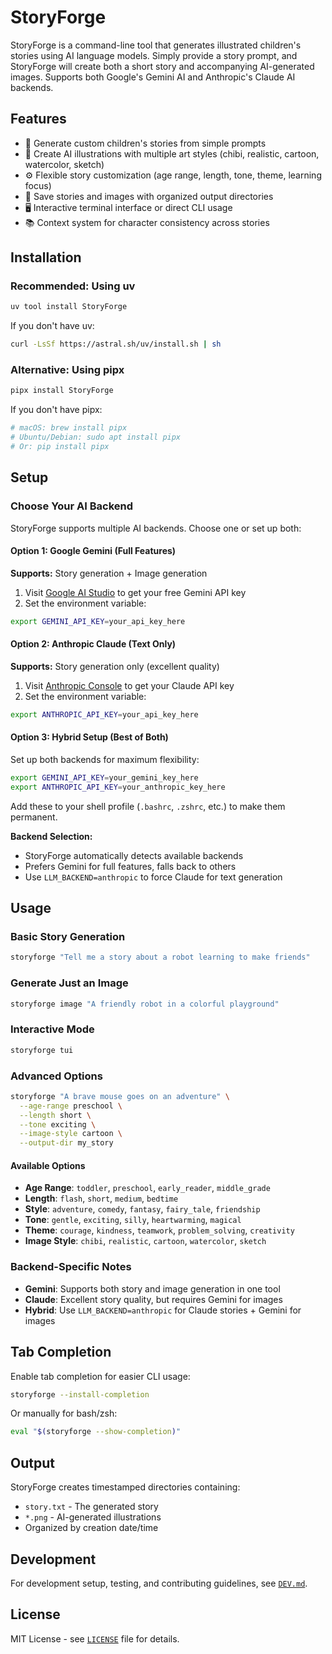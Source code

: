 # StoryForge

StoryForge is a command-line tool that generates illustrated children's stories using AI language models. Simply provide a story prompt, and StoryForge will create both a short story and accompanying AI-generated images. Supports both Google's Gemini AI and Anthropic's Claude AI backends.

## Features

- 📖 Generate custom children's stories from simple prompts
- 🎨 Create AI illustrations with multiple art styles (chibi, realistic, cartoon, watercolor, sketch)
- ⚙️ Flexible story customization (age range, length, tone, theme, learning focus)
- 💾 Save stories and images with organized output directories
- 🖥️ Interactive terminal interface or direct CLI usage
- 📚 Context system for character consistency across stories

## Installation

### Recommended: Using uv

```bash
uv tool install StoryForge
```

If you don't have uv:

```bash
curl -LsSf https://astral.sh/uv/install.sh | sh
```

### Alternative: Using pipx

```bash
pipx install StoryForge
```

If you don't have pipx:

```bash
# macOS: brew install pipx
# Ubuntu/Debian: sudo apt install pipx
# Or: pip install pipx
```

## Setup

### Choose Your AI Backend

StoryForge supports multiple AI backends. Choose one or set up both:

#### Option 1: Google Gemini (Full Features)
**Supports:** Story generation + Image generation

1. Visit [Google AI Studio](https://aistudio.google.com/) to get your free Gemini API key
2. Set the environment variable:
```bash
export GEMINI_API_KEY=your_api_key_here
```

#### Option 2: Anthropic Claude (Text Only)
**Supports:** Story generation only (excellent quality)

1. Visit [Anthropic Console](https://console.anthropic.com/) to get your Claude API key
2. Set the environment variable:
```bash
export ANTHROPIC_API_KEY=your_api_key_here
```

#### Option 3: Hybrid Setup (Best of Both)
Set up both backends for maximum flexibility:
```bash
export GEMINI_API_KEY=your_gemini_key_here
export ANTHROPIC_API_KEY=your_anthropic_key_here
```

Add these to your shell profile (`.bashrc`, `.zshrc`, etc.) to make them permanent.

**Backend Selection:**
- StoryForge automatically detects available backends
- Prefers Gemini for full features, falls back to others
- Use `LLM_BACKEND=anthropic` to force Claude for text generation

## Usage

### Basic Story Generation

```bash
storyforge "Tell me a story about a robot learning to make friends"
```

### Generate Just an Image

```bash
storyforge image "A friendly robot in a colorful playground"
```

### Interactive Mode

```bash
storyforge tui
```

### Advanced Options

```bash
storyforge "A brave mouse goes on an adventure" \
  --age-range preschool \
  --length short \
  --tone exciting \
  --image-style cartoon \
  --output-dir my_story
```

#### Available Options

- **Age Range**: `toddler`, `preschool`, `early_reader`, `middle_grade`
- **Length**: `flash`, `short`, `medium`, `bedtime`
- **Style**: `adventure`, `comedy`, `fantasy`, `fairy_tale`, `friendship`
- **Tone**: `gentle`, `exciting`, `silly`, `heartwarming`, `magical`
- **Theme**: `courage`, `kindness`, `teamwork`, `problem_solving`, `creativity`
- **Image Style**: `chibi`, `realistic`, `cartoon`, `watercolor`, `sketch`

### Backend-Specific Notes

- **Gemini**: Supports both story and image generation in one tool
- **Claude**: Excellent story quality, but requires Gemini for images
- **Hybrid**: Use `LLM_BACKEND=anthropic` for Claude stories + Gemini for images

## Tab Completion

Enable tab completion for easier CLI usage:

```bash
storyforge --install-completion
```

Or manually for bash/zsh:

```bash
eval "$(storyforge --show-completion)"
```

## Output

StoryForge creates timestamped directories containing:
- `story.txt` - The generated story
- `*.png` - AI-generated illustrations
- Organized by creation date/time

## Development

For development setup, testing, and contributing guidelines, see [`DEV.md`](DEV.md).

## License

MIT License - see [`LICENSE`](LICENSE) file for details.
